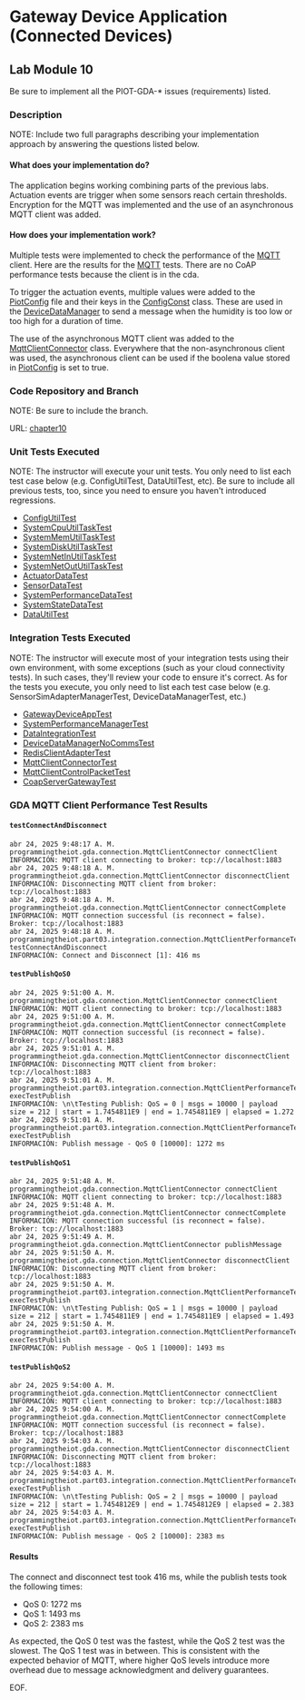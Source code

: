 # Gateway Device Application (Connected Devices)

## Lab Module 10

Be sure to implement all the PIOT-GDA-\* issues (requirements) listed.

### Description

NOTE: Include two full paragraphs describing your implementation approach by answering the questions listed below.

#### What does your implementation do?

The application begins working combining parts of the previous labs. Actuation events are trigger when some sensors reach certain thresholds. Encryption for the MQTT was implemented and the use of an asynchronous MQTT client was added.

#### How does your implementation work?

Multiple tests were implemented to check the performance of the [MQTT](../Java/src/test/python/programmingtheiot/part03/integration/connection/MqttClientPerformanceTest.py) client. Here are the results for the [MQTT](#gda-mqtt-client-performance-test-results) tests. There are no CoAP performance tests because the client is in the cda.

To trigger the actuation events, multiple values were added to the [PiotConfig](../Java/config/PiotConfig.props) file and their keys in the [ConfigConst](../Java/src/main/java/programmingtheiot/common/ConfigConst.java) class. These are used in the [DeviceDataManager](../Java/src/main/java/programmingtheiot/gda/app/DeviceDataManager.java) to send a message when the humidity is too low or too high for a duration of time.

The use of the asynchronous MQTT client was added to the [MqttClientConnector](../Java/src/main/java/programmingtheiot/gda/connection/MqttClientConnector.java) class. Everywhere that the non-asynchronous client was used, the asynchronous client can be used if the boolena value stored in [PiotConfig](../Java/config/PiotConfig.props) is set to true.

### Code Repository and Branch

NOTE: Be sure to include the branch.

URL: [chapter10](https://github.com/SantiagoRR2004/PIC-java-components/tree/chapter10)

### Unit Tests Executed

NOTE: The instructor will execute your unit tests. You only need to list each test case below
(e.g. ConfigUtilTest, DataUtilTest, etc). Be sure to include all previous tests, too,
since you need to ensure you haven't introduced regressions.

- [ConfigUtilTest](../Java/src/test/java/programmingtheiot/part01/unit/common/ConfigUtilTest.java)
- [SystemCpuUtilTaskTest](../Java/src/test/java/programmingtheiot/part01/unit/system/SystemCpuUtilTaskTest.java)
- [SystemMemUtilTaskTest](../Java/src/test/java/programmingtheiot/part01/unit/system/SystemMemUtilTaskTest.java)
- [SystemDiskUtilTaskTest](../Java/src/test/java/programmingtheiot/part01/unit/system/SystemDiskUtilTaskTest.java)
- [SystemNetInUtilTaskTest](../Java/src/test/java/programmingtheiot/part01/unit/system/SystemNetInUtilTaskTest.java)
- [SystemNetOutUtilTaskTest](../Java/src/test/java/programmingtheiot/part01/unit/system/SystemNetOutUtilTaskTest.java)
- [ActuatorDataTest](../Java/src/test/java/programmingtheiot/part02/unit/data/ActuatorDataTest.java)
- [SensorDataTest](../Java/src/test/java/programmingtheiot/part02/unit/data/SensorDataTest.java)
- [SystemPerformanceDataTest](../Java/src/test/java/programmingtheiot/part02/unit/data/SystemPerformanceDataTest.java)
- [SystemStateDataTest](../Java/src/test/java/programmingtheiot/part02/unit/data/SystemStateDataTest.java)
- [DataUtilTest](../Java/src/test/java/programmingtheiot/part02/unit/data/DataUtilTest.java)

### Integration Tests Executed

NOTE: The instructor will execute most of your integration tests using their own environment, with
some exceptions (such as your cloud connectivity tests). In such cases, they'll review
your code to ensure it's correct. As for the tests you execute, you only need to list each
test case below (e.g. SensorSimAdapterManagerTest, DeviceDataManagerTest, etc.)

- [GatewayDeviceAppTest](../Java/src/test/java/programmingtheiot/part01/integration/app/GatewayDeviceAppTest.java)
- [SystemPerformanceManagerTest](../Java/src/test/java/programmingtheiot/part01/integration/system/SystemPerformanceManagerTest.java)
- [DataIntegrationTest](../Java/src/test/java/programmingtheiot/part02/integration/data/DataIntegrationTest.java)
- [DeviceDataManagerNoCommsTest](../Java/src/test/java/programmingtheiot/part02/integration/app/DeviceDataManagerNoCommsTest.java)
- [RedisClientAdapterTest](../Java/src/test/java/programmingtheiot/part02/integration/connection/RedisClientAdapterTest.java)
- [MqttClientConnectorTest](../Java/src/test/java/programmingtheiot/part03/integration/connection/MqttClientConnectorTest.java)
- [MqttClientControlPacketTest](../Java/src/test/java/programmingtheiot/part03/integration/connection/MqttClientControlPacketTest.java)
- [CoapServerGatewayTest](../Java/src/test/java/programmingtheiot/part03/integration/connection/CoapServerGatewayTest.java)

### GDA MQTT Client Performance Test Results

#### `testConnectAndDisconnect`

```text
abr 24, 2025 9:48:17 A. M. programmingtheiot.gda.connection.MqttClientConnector connectClient
INFORMACIÓN: MQTT client connecting to broker: tcp://localhost:1883
abr 24, 2025 9:48:18 A. M. programmingtheiot.gda.connection.MqttClientConnector disconnectClient
INFORMACIÓN: Disconnecting MQTT client from broker: tcp://localhost:1883
abr 24, 2025 9:48:18 A. M. programmingtheiot.gda.connection.MqttClientConnector connectComplete
INFORMACIÓN: MQTT connection successful (is reconnect = false). Broker: tcp://localhost:1883
abr 24, 2025 9:48:18 A. M. programmingtheiot.part03.integration.connection.MqttClientPerformanceTest testConnectAndDisconnect
INFORMACIÓN: Connect and Disconnect [1]: 416 ms
```

#### `testPublishQoS0`

```text
abr 24, 2025 9:51:00 A. M. programmingtheiot.gda.connection.MqttClientConnector connectClient
INFORMACIÓN: MQTT client connecting to broker: tcp://localhost:1883
abr 24, 2025 9:51:00 A. M. programmingtheiot.gda.connection.MqttClientConnector connectComplete
INFORMACIÓN: MQTT connection successful (is reconnect = false). Broker: tcp://localhost:1883
abr 24, 2025 9:51:01 A. M. programmingtheiot.gda.connection.MqttClientConnector disconnectClient
INFORMACIÓN: Disconnecting MQTT client from broker: tcp://localhost:1883
abr 24, 2025 9:51:01 A. M. programmingtheiot.part03.integration.connection.MqttClientPerformanceTest execTestPublish
INFORMACIÓN: \n\tTesting Publish: QoS = 0 | msgs = 10000 | payload size = 212 | start = 1.7454811E9 | end = 1.7454811E9 | elapsed = 1.272
abr 24, 2025 9:51:01 A. M. programmingtheiot.part03.integration.connection.MqttClientPerformanceTest execTestPublish
INFORMACIÓN: Publish message - QoS 0 [10000]: 1272 ms
```

#### `testPublishQoS1`

```text
abr 24, 2025 9:51:48 A. M. programmingtheiot.gda.connection.MqttClientConnector connectClient
INFORMACIÓN: MQTT client connecting to broker: tcp://localhost:1883
abr 24, 2025 9:51:48 A. M. programmingtheiot.gda.connection.MqttClientConnector connectComplete
INFORMACIÓN: MQTT connection successful (is reconnect = false). Broker: tcp://localhost:1883
abr 24, 2025 9:51:49 A. M. programmingtheiot.gda.connection.MqttClientConnector publishMessage
abr 24, 2025 9:51:50 A. M. programmingtheiot.gda.connection.MqttClientConnector disconnectClient
INFORMACIÓN: Disconnecting MQTT client from broker: tcp://localhost:1883
abr 24, 2025 9:51:50 A. M. programmingtheiot.part03.integration.connection.MqttClientPerformanceTest execTestPublish
INFORMACIÓN: \n\tTesting Publish: QoS = 1 | msgs = 10000 | payload size = 212 | start = 1.7454811E9 | end = 1.7454811E9 | elapsed = 1.493
abr 24, 2025 9:51:50 A. M. programmingtheiot.part03.integration.connection.MqttClientPerformanceTest execTestPublish
INFORMACIÓN: Publish message - QoS 1 [10000]: 1493 ms
```

#### `testPublishQoS2`

```text
abr 24, 2025 9:54:00 A. M. programmingtheiot.gda.connection.MqttClientConnector connectClient
INFORMACIÓN: MQTT client connecting to broker: tcp://localhost:1883
abr 24, 2025 9:54:00 A. M. programmingtheiot.gda.connection.MqttClientConnector connectComplete
INFORMACIÓN: MQTT connection successful (is reconnect = false). Broker: tcp://localhost:1883
abr 24, 2025 9:54:03 A. M. programmingtheiot.gda.connection.MqttClientConnector disconnectClient
INFORMACIÓN: Disconnecting MQTT client from broker: tcp://localhost:1883
abr 24, 2025 9:54:03 A. M. programmingtheiot.part03.integration.connection.MqttClientPerformanceTest execTestPublish
INFORMACIÓN: \n\tTesting Publish: QoS = 2 | msgs = 10000 | payload size = 212 | start = 1.7454812E9 | end = 1.7454812E9 | elapsed = 2.383
abr 24, 2025 9:54:03 A. M. programmingtheiot.part03.integration.connection.MqttClientPerformanceTest execTestPublish
INFORMACIÓN: Publish message - QoS 2 [10000]: 2383 ms
```

#### Results

The connect and disconnect test took 416 ms, while the publish tests took the following times:

- QoS 0: 1272 ms
- QoS 1: 1493 ms
- QoS 2: 2383 ms

As expected, the QoS 0 test was the fastest, while the QoS 2 test was the slowest. The QoS 1 test was in between. This is consistent with the expected behavior of MQTT, where higher QoS levels introduce more overhead due to message acknowledgment and delivery guarantees.

EOF.
